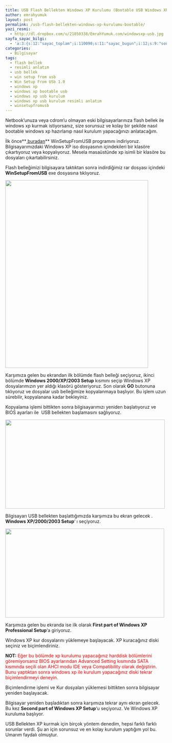 ```yaml
---
title: USB Flash Bellekten Windows XP Kurulumu (Bootable USB Windows XP)
author: emrahyumuk
layout: post
permalink: /usb-flash-bellekten-windows-xp-kurulumu-bootable/
yazi_resmi:
  - http://dl.dropbox.com/u/21850338/EmrahYumuk.com/windowsxp-usb.jpg
sayfa_sayac_bilgi:
  - 'a:3:{s:12:"sayac_toplam";i:110090;s:11:"sayac_bugun";i:12;s:9:"son_okuma";i:1366294287;}'
categories:
  - Bilgisayar
tags:
  - flash bellek
  - resimli anlatım
  - usb bellek
  - win setup from usb
  - Win Setup From USb 1.0
  - windows xp
  - windows xp bootable usb
  - windows xp usb kurulum
  - windows xp usb kurulum resimli anlatım
  - winsetupfromusb
---
```

Netbook&#8217;unuza veya cdrom&#8217;u olmayan eski bilgisayarlarınıza flash bellek ile windows xp kurmak istiyorsanız, size sorunsuz ve kolay bir şekilde nasıl bootable windows xp hazırlanıp nasıl kurulum yapacağınızı anlatacağım.

İlk önce**[ buradan][1]** WinSetupFromUSB programını indiriyoruz. Bilgisayarımızdaki Windows XP iso dosyasının içindekileri bir klasöre çıkartıyoruz veya kopyalıyoruz. Mesela masaüstünde xp isimli bir klasöre bu dosyaları çıkartabilirsiniz.

<!--more-->

Flash belleğimizi bilgisayara taktıktan sonra indirdiğimiz rar dosyası içindeki **WinSetupFromUSB** exe dosyasına tıklıyoruz.

<img class="alignnone" title="Win setup windows xp bootable usb" src="http://dl.dropbox.com/u/21850338/EmrahYumuk.com/winsetup.jpg" alt="" width="446" height="584" />

Karşımıza gelen bu ekrandan ilk bölümde flash belleği seçiyoruz, ikinci bölümde **Windows 2000/XP/2003 Setup** kısmını seçip Windows XP dosyalarımızın yer aldığı klasörü gösteriyoruz. Son olarak **GO** butonuna tıklıyoruz ve dosyalar usb belleğimize kopyalanmaya başlıyor. Bu işlem uzun sürebilir, kopyalanana kadar bekleyiniz.

Kopyalama işlemi bittikten sonra bilgisayarımızı yeniden başlatıyoruz ve BIOS ayarları ile  USB bellekten başlamasını sağlıyoruz.

<img class="alignnone" title="winsetup usb windows xp bootable" src="http://dl.dropbox.com/u/21850338/EmrahYumuk.com/winsetup2.jpg" alt="" width="498" height="277" />

Bilgisayarı USB bellekten başlattığımızda karşımıza bu ekran gelecek . **Windows XP/2000/2003 Setup**&#8216; ı seçiyoruz.

<img class="alignnone" title="winsetup bootable usb windows xp" src="http://dl.dropbox.com/u/21850338/EmrahYumuk.com/winsetup3.jpg" alt="" width="496" height="277" />

Karşımıza gelen bu ekranda ise ilk olarak **First part of Windows XP Professional Setup**&#8216;a giriyoruz.

Windows XP kur dosyalarını yüklemeye başlayacak. XP kuracağınız diski seçiniz ve biçimlendiriniz.

**NOT:** <span style="color: #ff0000;">Eğer bu bölümde xp kurulumu yapacağınız harddisk bölümlerini göremiyorsanız BIOS ayarlarından Advanced Setting kısmında SATA kısmında seçili olan AHCI modu IDE veya Compatibility olarak değiştirin. Bunu yaptıktan sonra windows xp ile kurulum yapacağınız diski tekrar biçimlendirmeyi deneyin.</span>

Biçimlendirme işlemi ve Kur dosyaları yüklemesi bittikten sonra bilgisayar yeniden başlayacak.

Bilgisayar yeniden başladıktan sonra karşımıza tekrar aynı ekran gelecek. Bu kez **Second part of Windows XP Setup**&#8216;u seçiyoruz. Ve Windows XP kuruluma başlıyor.

USB Bellekten XP kurmak için birçok yöntem denedim, hepsi farklı farklı sorunlar verdi. Şu an için sorunsuz ve en kolay kurulum yaptığım yol bu. Umarım faydalı olmuştur.

 [1]: http://dl.dropbox.com/u/233963/Programlar/WinSetup-1-0-beta7.rar